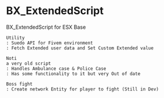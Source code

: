 # BX_ExtendedScript
BX_ExtendedScript for ESX Base
```
Utility
: Suedo API for Fivem environment
: Fetch Extended user data and Set Custom Extended value
```
```
Noti
a very old script
: Handles Ambulance case & Police Case
: Has some functionality to it but very Out of date
```
```
Boss fight
: Create network Entity for player to fight (Still in Dev)
```
